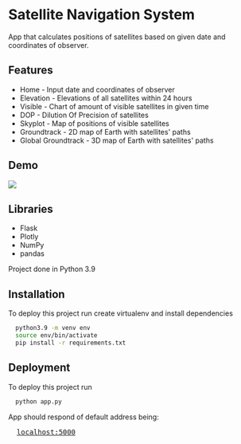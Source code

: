 
# Satellite Navigation System

App that calculates positions of satellites based on given date and coordinates of observer.

## Features

* Home - Input date and coordinates of observer
* Elevation - Elevations of all satellites within 24 hours
* Visible - Chart of amount of visible satellites in given time
* DOP - Dilution Of Precision of satellites
* Skyplot - Map of positions of visible satellites
* Groundtrack - 2D map of Earth with satellites' paths
* Global Groundtrack - 3D map of Earth with satellites' paths


## Demo

![](https://github.com/KonWys01/SNS/blob/main/Demo.gif)

## Libraries

* Flask
* Plotly
* NumPy
* pandas

Project done in Python 3.9


## Installation

To deploy this project run create virtualenv and install dependencies

```bash
  python3.9 -m venv env
  source env/bin/activate
  pip install -r requirements.txt
```


## Deployment

To deploy this project run
```bash
  python app.py
```

App should respond of default address being:
<pre>
  <a href="http://localhost:5000">localhost:5000</a>
</pre>
